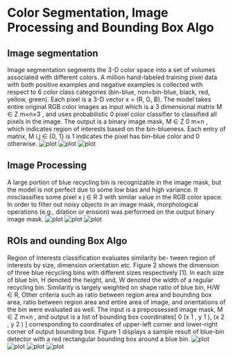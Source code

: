 # Color Segmentation, Image Processing and Bounding Box Algo

## Image segmentation 
Image segmentation segments the 3-D color space into a
set of volumes associated with different colors. A million
hand-labeled training pixel data with both positive examples
and negative examples is collected with respect to 6 color
class categories (bin-blue, non=bin-blue, black, red, yellow,
green). Each pixel is a 3-D vector x = (R, G, B). The model 
takes entire original RGB color images as input which is a
3 dimensional matrix M ∈ Z m×n×3
, and uses probabilistic
0
pixel color classifier to classified all pixels in the image. The
output is a binary image mask, M ∈ Z 0 m×n , which indicates
region of interests based on the bin-blueness. Each entry of
matrix, M i,j ∈ {0, 1} is 1 indicates the pixel has bin-blue
color and 0 otherwise.
![plot](/Results/img_msk_valid1.png)
![plot](/Results/img_msk_valid2.png)
![plot](/Results/img_msk_valid3.png)


## Image Processing
A large portion of blue recycling bin is recognizable in the
image mask, but the model is not perfect due to some low
bias and high variance. It misclassifies some pixel x j ∈ R 3
with similar value in the RGB color space. In order to filter
out noisy objects in an image mask, morphological operations
(e.g., dilation or erosion) was performed on the output binary
image mask.
![plot](/Results/img_process1.png)
![plot](/Results/img_process2.png)
![plot](/Results/img_process3.png)


## ROIs and ounding Box Algo
Region of Interests classification evaluates similarity be-
tween region of interests by size, dimension orientation etc.
Figure 2 shows the dimension of three blue recycling bins
with different sizes respectively [1]. In each size of blue bin,
H denoted the height, and, W denoted the width of a regular
recycling bin. Similarity is largely weighted on shape ratio
of blue bin, H/W ∈ R, Other criteria such as ratio between
region area and bounding box area, ratio between region area
and entire area of image, and orientations of the bin were
evaluated as well. The input is a prepossessed image mask,
M ∈ Z m×n
, and output is a list of bounding box coordinates[
0
(x 1 , y 1 ), (x 2 , y 2 ) ] corresponding to coordinates of upper-left
corner and lower-right corner of output bounding box. Figure
1 displays a sample result of blue-bin detector with a red
rectangular bounding box around a blue bin.
![plot](/Results/myplot1.png)
![plot](/Results/myplot2.png)
![plot](/Results/myplot3.png)
![plot](/Results/myplot4.png)
